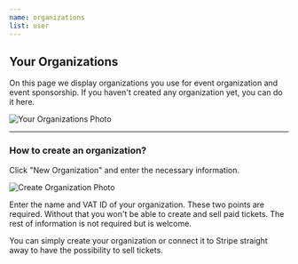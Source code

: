 ```yaml
---
name: organizations
list: user
---
```

<section>

# Your Organizations

On this page we display organizations you use for event organization and event sponsorship. If you haven't created any organization yet, you can do it here.

![Your Organizations Photo](/images/yorg.png)

---

### How to create an organization?

Click "New Organization" and enter the necessary information.

![Create Organization Photo](/images/bill2.png)

Enter the name and VAT ID of your organization. These two points are required. Without that you won't be able to create and sell paid tickets. The rest of information is not required but is welcome.

You can simply create your organization or connect it to Stripe straight away to have the possibility to sell tickets.
</section>
